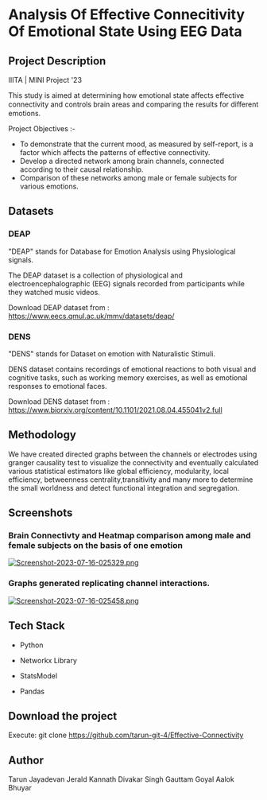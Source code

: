 # Analysis Of Effective Connecitivity Of Emotional State Using EEG Data

## Project Description
IIITA | MINI Project '23

This study is aimed at determining how emotional state affects effective connectivity and controls brain areas and comparing the results for diﬀerent emotions. 

Project Objectives :-
* To demonstrate that the current mood, as measured by self-report, is a factor which affects the patterns of effective connectivity.
* Develop a directed network among brain channels, connected according to their causal relationship.
* Comparison of these networks among male or female subjects for various emotions.

## Datasets
### DEAP
"DEAP" stands for Database for Emotion Analysis using Physiological signals.

The DEAP dataset is a collection of physiological and electroencephalographic (EEG) signals recorded from participants while they watched music videos.

Download DEAP dataset from : https://www.eecs.qmul.ac.uk/mmv/datasets/deap/

### DENS
"DENS" stands for Dataset on emotion with Naturalistic Stimuli.

DENS dataset contains recordings of emotional reactions to both visual and cognitive tasks, such as working memory exercises, as well as emotional responses to emotional faces.

Download DENS dataset from : https://www.biorxiv.org/content/10.1101/2021.08.04.455041v2.full

## Methodology
We have created directed graphs between the channels or electrodes using granger causality test to visualize the connectivity and eventually calculated various statistical estimators like global efficiency, modularity, local efficiency, betweenness centrality,transitivity and many more to determine the small worldness and detect functional integration and segregation.

## Screenshots
### Brain Connectivty and Heatmap comparison among male and female subjects on the basis of one emotion
[![Screenshot-2023-07-16-025329.png](https://i.postimg.cc/MKH8Fpx1/Screenshot-2023-07-16-025329.png)](https://postimg.cc/dDbX7vh0)
### Graphs generated replicating channel interactions.
[![Screenshot-2023-07-16-025458.png](https://i.postimg.cc/nLbbrKm1/Screenshot-2023-07-16-025458.png)](https://postimg.cc/v4zSSV31)

## Tech Stack
* Python

* Networkx Library

* StatsModel

* Pandas

## Download the project
Execute: git clone https://github.com/tarun-git-4/Effective-Connectivity

## Author
Tarun Jayadevan
Jerald Kannath
Divakar Singh
Gauttam Goyal
Aalok Bhuyar
